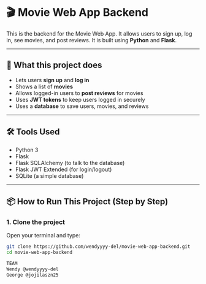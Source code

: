 # 🎬 Movie Web App Backend

This is the backend for the Movie Web App. It allows users to sign up, log in, see movies, and post reviews. It is built using **Python** and **Flask**.

---

## 🌟 What this project does

- Lets users **sign up** and **log in**
- Shows a list of **movies**
- Allows logged-in users to **post reviews** for movies
- Uses **JWT tokens** to keep users logged in securely
- Uses a **database** to save users, movies, and reviews

---

## 🛠️ Tools Used

- Python 3
- Flask
- Flask SQLAlchemy (to talk to the database)
- Flask JWT Extended (for login/logout)
- SQLite (a simple database)

---

## 📦 How to Run This Project (Step by Step)

### 1. Clone the project

Open your terminal and type:

```bash
git clone https://github.com/wendyyyy-del/movie-web-app-backend.git
cd movie-web-app-backend

TEAM
Wendy @wendyyyy-del
George @jojilaszn25
